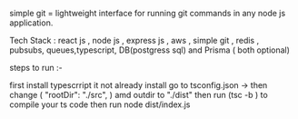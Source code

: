 simple git = lightweight interface for running git commands in any node js application.

Tech Stack : react js , node js , express js , aws , simple git , redis , pubsubs, queues,typescript, DB(postgress sql) and Prisma ( both optional)

steps to run :-

first install typescrript it not already install
go to tsconfig.json -> then change ( "rootDir": "./src", ) amd outdir to "./dist"
then run (tsc -b ) to compile your ts code
then run node dist/index.js